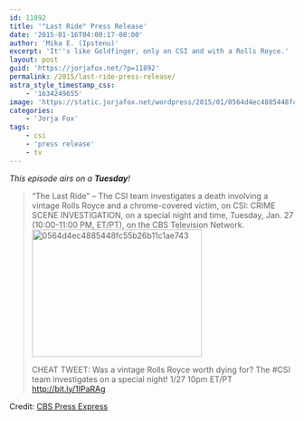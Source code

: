 ```yaml
---
id: 11892
title: '"Last Ride" Press Release'
date: '2015-01-16T04:00:17-08:00'
author: 'Mika E. (Ipstenu)'
excerpt: 'It''s like Goldfinger, only on CSI and with a Rolls Royce.'
layout: post
guid: 'https://jorjafox.net/?p=11892'
permalink: /2015/last-ride-press-release/
astra_style_timestamp_css:
    - '1634249655'
image: 'https://static.jorjafox.net/wordpress/2015/01/0564d4ec4885448fc55b26b11c1ae743.png'
categories:
    - 'Jorja Fox'
tags:
    - csi
    - 'press release'
    - tv
---
```


<em>This episode airs on a **Tuesday**!</em>

<blockquote>“The Last Ride” – The CSI team investigates a death involving a vintage Rolls Royce and a chrome-covered victim, on CSI: CRIME SCENE INVESTIGATION, on a special night and time, Tuesday, Jan. 27 (10:00-11:00 PM, ET/PT), on the CBS Television Network.

<img src="//static.jorjafox.net/wordpress/2015/01/0564d4ec4885448fc55b26b11c1ae743-300x225.png" alt="0564d4ec4885448fc55b26b11c1ae743" width="300" height="225" class="aligncenter size-medium wp-image-11893" />

CHEAT TWEET:  Was a vintage Rolls Royce worth dying for? The  #CSI team investigates on a special night! 1/27 10pm ET/PT http://bit.ly/1IPaRAg</blockquote>



Credit: <a href="http://www.cbspressexpress.com/cbs-entertainment/releases/view?id=41719">CBS Press Express</a>
